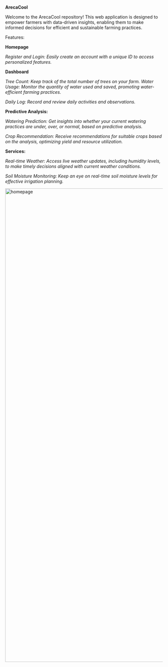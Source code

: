 **ArecaCool**

Welcome to the ArecaCool repository! This web application is designed to empower farmers with data-driven insights, enabling them to make informed decisions for efficient and sustainable farming practices.

Features:

**Homepage**

*Register and Login: Easily create an account with a unique ID to access personalized features.*

**Dashboard**


*Tree Count: Keep track of the total number of trees on your farm.*
*Water Usage: Monitor the quantity of water used and saved, promoting water-efficient farming practices.*

*Daily Log: Record and review daily activities and observations.*

**Predictive Analysis:**

*Watering Prediction: Get insights into whether your current watering practices are under, over, or normal, based on predictive analysis.*

*Crop Recommendation: Receive recommendations for suitable crops based on the analysis, optimizing yield and resource utilization.*

**Services:**

*Real-time Weather: Access live weather updates, including humidity levels, to make timely decisions aligned with current weather conditions.*

*Soil Moisture Monitoring: Keep an eye on real-time soil moisture levels for effective irrigation planning.*



<img width="1512" alt="homepage" src="https://github.com/Rithvik0410/ArecaCool/assets/134826767/d2f87649-72f3-4571-863f-d3ed0c69f925">
